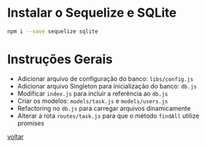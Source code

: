 # Instalar o Sequelize e SQLite
```bash 
npm i --save sequelize sqlite
```

# Instruções Gerais

- Adicionar arquivo de configuração do banco: `libs/config.js`
- Adicionar arquivo Singleton para inicialização do banco: `db.js`
- Modificar `index.js` para incluir a referência ao `db.js`
- Criar os modelos: `models/task.js` e `models/users.js`
- Refactoring no `db.js` para carregar arquivos dinamicamente
- Alterar a rota `routes/task.js` para que o método `findAll` utilize promises

[voltar](https://github.com/leonardosouza/ntask-api)
